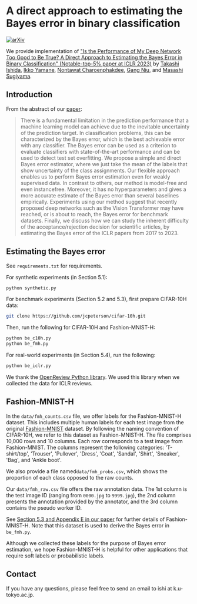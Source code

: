# A direct approach to estimating the Bayes error in binary classification

[![arXiv](https://img.shields.io/badge/arXiv-2202.00395-b31b1b.svg)](https://arxiv.org/abs/2202.00395)

We provide implementation of ["Is the Performance of My Deep Network Too Good to Be True? A Direct Approach to Estimating the Bayes Error in Binary Classification" (Notable-top-5% paper at ICLR 2023)](https://openreview.net/forum?id=FZdJQgy05rz) by [Takashi Ishida](https://takashiishida.github.io), [Ikko Yamane](https://i-yamane.github.io), [Nontawat Charoenphakdee](https://nolfwin.github.io), [Gang Niu](https://niug1984.github.io/), and [Masashi Sugiyama](http://www.ms.k.u-tokyo.ac.jp/sugi/).

## Introduction

From the abstract of our [paper](https://openreview.net/forum?id=FZdJQgy05rz):

> There is a fundamental limitation in the prediction performance that a machine learning model can achieve due to the inevitable uncertainty of the prediction target. In classification problems, this can be characterized by the Bayes error, which is the best achievable error with any classifier. The Bayes error can be used as a criterion to evaluate classifiers with state-of-the-art performance and can be used to detect test set overfitting. We propose a simple and direct Bayes error estimator, where we just take the mean of the labels that show uncertainty of the class assignments. Our flexible approach enables us to perform Bayes error estimation even for weakly supervised data. In contrast to others, our method is model-free and even instancefree. Moreover, it has no hyperparameters and gives a more accurate estimate of the Bayes error than several baselines empirically. Experiments using our method suggest that recently proposed deep networks such as the Vision Transformer may have reached, or is about to reach, the Bayes error for benchmark datasets. Finally, we discuss how we can study the inherent difficulty of the acceptance/rejection decision for scientific articles, by estimating the Bayes error of the ICLR papers from 2017 to 2023.

## Estimating the Bayes error

See `requirements.txt` for requirements.

For synthetic experiments (in Section 5.1):

```sh
python synthetic.py
```

For benchmark experiments (Section 5.2 and 5.3), first prepare CIFAR-10H data:

```sh
git clone https://github.com/jcpeterson/cifar-10h.git
```

Then, run the following for CIFAR-10H and Fashion-MNIST-H:

```sh
python be_c10h.py
python be_fmh.py
```

For real-world experiments (in Section 5.4), run the following:

```sh
python be_iclr.py
```

We thank the [OpenReview Python library](https://github.com/openreview/openreview-py).
We used this library when we collected the data for ICLR reviews.

## Fashion-MNIST-H

In the `data/fmh_counts.csv` file, we offer labels for the Fashion-MNIST-H dataset.
This includes multiple human labels for each test image from the original [Fashion-MNIST](https://arxiv.org/abs/1708.07747) dataset.
By following the naming convention of CIFAR-10H, we refer to this dataset as Fashion-MNIST-H.
The file comprises 10,000 rows and 10 columns. Each row corresponds to a test image from Fashion-MNIST.
The columns represent the following categories: 'T-shirt/top', 'Trouser', 'Pullover', 'Dress', 'Coat', 'Sandal', 'Shirt', 'Sneaker', 'Bag', and 'Ankle boot'.

We also provide a file named`data/fmh_probs.csv`, which shows the proportion of each class opposed to the raw counts.

Our `data/fmh_raw.csv` file offers the raw annotation data. The 1st column is the test image ID (ranging from `0000.jpg` to `9999.jpg`), the 2nd column presents the annotation provided by the annotator, and the 3rd column contains the pseudo worker ID.

See [Section 5.3 and Appendix E in our paper](https://openreview.net/forum?id=FZdJQgy05rz) for further details of Fashion-MNIST-H.
Note that this dataset is used to derive the Bayes error in `be_fmh.py`.

Although we collected these labels for the purpose of Bayes error estimation, we hope Fashion-MNIST-H is helpful for other applications that require soft labels or probabilistic labels.

## Contact

If you have any questions, please feel free to send an email to ishi at k.u-tokyo.ac.jp.
